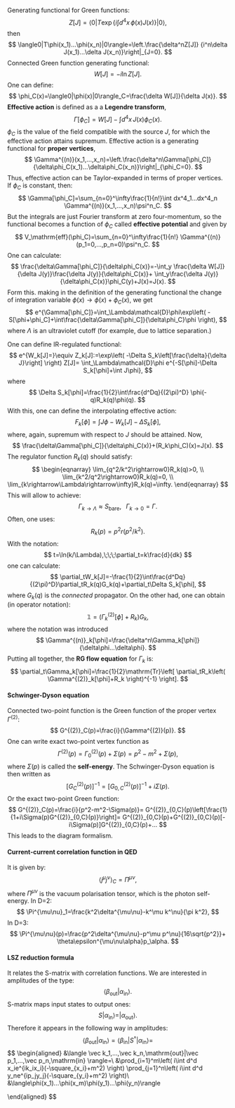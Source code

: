 Generating functional for Green functions:
$$
Z[J]=\langle0|T\exp\left\lbrace
i\int d^4x\,\phi(x)J(x)
\right\rbrace|0\rangle,
$$
then
$$
\langle0|T\phi(x_1)...\phi(x_n)|0\rangle=\left.\frac{\delta^nZ[J]}
{i^n\delta J(x_1)...\delta J(x_n)}\right|_{J=0}.
$$
Connected Green function generating functional:
$$
W[J]=-i\ln Z[J].
$$
One can define:
$$
\phi_C(x)=\langle0|\phi(x)|0\rangle_C=\frac{\delta W[J]}{\delta J(x)}.
$$
**Effective action** is defined as a a **Legendre transform**,
$$
\Gamma[\phi_C]=W[J]-\int d^4x\,J(x)\phi_C(x).
$$
$\phi_C$ is the value of the field compatible with the source $J$, for which the effective action attains supremum.
Effective action is a generating functional for **proper vertices**,
$$
\Gamma^{(n)}(x_1,...,x_n)=\left.\frac{\delta^n\Gamma[\phi_C]}{\delta\phi_C(x_1)...\delta\phi_C(x_n)}\right|_{\phi_C=0}.
$$
Thus, effective action can be Taylor-expanded in terms of proper vertices. If $\phi_C$ is constant, then:
$$
\Gamma[\phi_C]=\sum_{n=0}^\infty\frac{1}{n!}\int dx^4_1...dx^4_n
\Gamma^{(n)}(x_1,...,x_n)\psi^n_C.
$$
But the integrals are just Fourier transform at zero four-momentum, so the functional becomes a function of $\phi_C$ called **effective potential** and given by
$$
V_\mathrm{eff}(\phi_C)=\sum_{n=0}^\infty\frac{1}{n!}
\Gamma^{(n)}(p_1=0,...,p_n=0)\psi^n_C.
$$
One can calculate:
$$
\frac{\delta\Gamma[\phi_C]}{\delta\phi_C(x)}=-\int_y
\frac{\delta W[J]}{\delta J(y)}\frac{\delta J(y)}{\delta\phi_C(x)}+
\int_y\frac{\delta J(y)}{\delta\phi_C(x)}\phi_C(y)+J(x)=J(x).
$$
Form this. making in the definition of the generating functional the change of integration variable $\phi(x)\rightarrow\phi(x)+\phi_C(x)$, we get
$$
e^{\Gamma[\phi_C]}=\int_\Lambda\mathcal{D}\phi\exp\left(
-S[\phi+\phi_C]+\int\frac{\delta\Gamma[\phi_C]}{\delta\phi_C}\phi
\right),
$$
where $\Lambda$ is an ultraviolet cutoff (for example, due to lattice separation.)

One can define IR-regulated functional:
$$
e^{W_k[J]=}\equiv Z_k[J]:=\exp\left(
-\Delta S_k\left[\frac{\delta}{\delta J}\right]
\right)
Z[J]=
\int_\Lambda\mathcal{D}\phi e^{-S[\phi]-\Delta S_k[\phi]+\int J\phi},
$$
where
$$
\Delta S_k[\phi]=\frac{1}{2}\int\frac{d^Dq}{(2\pi)^D}
\phi(-q)R_k(q)\phi(q).
$$
With this, one can define the interpolating effective action:
$$
F_k[\phi]=\int J\phi-W_k[J]-\Delta S_k[\phi],
$$
where, again, supremum with respect to $J$ should be attained. Now,
$$
\frac{\delta\Gamma[\phi_C]}{\delta\phi_C(x)}+(R_k\phi_C)(x)=J(x).
$$
The regulator function $R_k(q)$ should satisfy:
$$
\begin{eqnarray}
\lim_{q^2/k^2\rightarrow0}R_k(q)>0, \\
\lim_{k^2/q^2\rightarrow0}R_k(q)=0, \\
\lim_{k\rightarrow\Lambda\rightarrow\infty}R_k(q)=\infty.
\end{eqnarray}
$$
This will allow to achieve:
$$
\Gamma_{k\rightarrow\Lambda}\approx S_\mathrm{bare},\;\;\;
\Gamma_{k\rightarrow0}=\Gamma.
$$
Often, one uses:
$$
R_k(p)=p^2r(p^2/k^2).
$$
With the notation:
$$
	t=\ln(k/\Lambda),\;\;\;\partial_t=k\frac{d}{dk}
$$
one can calculate:
$$
\partial_tW_k[J]=-\frac{1}{2}\int\frac{d^Dq}{(2\pi)^D}\partial_tR_k(q)G_k(q)+\partial_t\Delta S_k[\phi],
$$
where $G_k(q)$ is the *connected* propagator.
On the other had, one can obtain (in operator notation):
$$
\mathbb{1}=(\Gamma^{(2)}_k[\phi]+R_k)G_k,
$$
where the notation was introduced
$$
\Gamma^{(n)}_k[\phi]=\frac{\delta^n\Gamma_k[\phi]}{\delta\phi...\delta\phi}.
$$
Putting all together, the **RG flow equation** for $\Gamma_k$ is:
$$
\partial_t\Gamma_k[\phi]=\frac{1}{2}\mathrm{Tr}\left[
\partial_tR_k\left(
\Gamma^{(2)}_k[\phi]+R_k
\right)^{-1}
\right].
$$
#### Schwinger-Dyson equation
Connected two-point function is the Green function of the proper vertex $\Gamma^{(2)}$:
$$
G^{(2)}_C(p)=\frac{i}{\Gamma^{(2)}(p)}.
$$
One can write exact two-point vertex function as
$$
\Gamma^{(2)}(p)=\Gamma^{(2)}_0(p)+\Sigma(p)=p^2-m^2+\Sigma(p),
$$
where $\Sigma(p)$ is called the **self-energy**. The Schwinger-Dyson equation is then written as
$$
\left[G^{(2)}_C(p)\right]^{-1}=\left[G^{(2)}_{0,C}(p)\right]^{-1}+i\Sigma(p).
$$
Or the exact two-point Green function:
$$
G^{(2)}_C(p)=\frac{i}{p^2-m^2-\Sigma(p)}=
G^{(2)}_{0,C}(p)\left[\frac{1}{1+i\Sigma(p)G^{(2)}_{0,C}(p)}\right]=
G^{(2)}_{0,C}(p)+G^{(2)}_{0,C}(p)[-i\Sigma(p)]G^{(2)}_{0,C}(p)+...
$$
This leads to the diagram formalism.
#### Current-current correlation function in QED
It is given by:
$$
\langle j^\mu j^\nu\rangle_C=\Pi^{\mu\nu},
$$
where $\Pi^{\mu\nu}$ is the vacuum polarisation tensor, which is the photon self-energy.
In D=2:
$$
\Pi^{\mu\nu}_1=\frac{k^2\delta^{\mu\nu}-k^\mu k^\nu}{\pi k^2},
$$
In D=3:
$$
\Pi^{\mu\nu}(p)=\frac{p^2\delta^{\mu\nu}-p^\mu p^\nu}{16\sqrt{p^2}}+
\theta\epsilon^{\mu\nu\alpha}p_\alpha.
$$

#### LSZ reduction formula
It relates the S-matrix with correlation functions. We are interested in amplitudes of the type:
$$
\langle\beta_\mathrm{out}|\alpha_\mathrm{in}\rangle.
$$
S-matrix maps input states to output ones:
$$
S|\alpha_\mathrm{in}\rangle=|\alpha_\mathrm{out}\rangle.
$$
Therefore it appears in the following way in amplitudes:
$$
\langle\beta_\mathrm{out}|\alpha_\mathrm{in}\rangle=
\langle\beta_\mathrm{in}|S^\dagger|\alpha_\mathrm{in}\rangle=
$$
$$
\begin{aligned}
&\langle
\vec k_1,...,\vec k_n,\mathrm{out}|\vec p_1,...,\vec p_n,\mathrm{in}
\rangle=\\
&\prod_{i=1}^m\left(
i\int d^d x_ie^{ik_ix_i}(-\square_{x_i}+m^2)
\right)
\prod_{j=1}^n\left(
i\int d^d y_ne^{ip_jy_j}(-\square_{y_i}+m^2)
\right)\\
&\langle\phi(x_1)...\phi(x_m)\phi(y_1)...\phi(y_n)\rangle

\end{aligned}
$$
